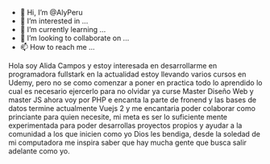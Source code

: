- 👋 Hi, I’m @AlyPeru
- 👀 I’m interested in ...
- 🌱 I’m currently learning ...
- 💞️ I’m looking to collaborate on ...
- 📫 How to reach me ...

<!---
AlyPeru/AlyPeru is a ✨ special ✨ repository because its `README.md` (this file) appears on your GitHub profile.Ho
You can click the Preview link to take a look at your changes.
--->

Hola  soy  Alida Campos y estoy interesada en desarrollarme en programadora fullstark en la actualidad estoy llevando varios cursos en Udemy, pero no se como comenzar a poner en practica todo lo aprendido lo cual es necesario ejercerlo para no olvidar ya curse Master Diseño Web y master JS ahora voy por PHP
e encanta la parte de fronend y las bases de datos termine actualmente Vuejs 2 y me encantaria poder colaborar como princiante  para quien necesite, mi meta es ser lo suficiente mente experimentada
para poder desarrollas proyectos propios y ayudar a la comunidad a los que inicien como yo
Dios les bendiga, desde la soledad de mi computadora me inspira saber que hay mucha gente que busca salir adelante como yo.
